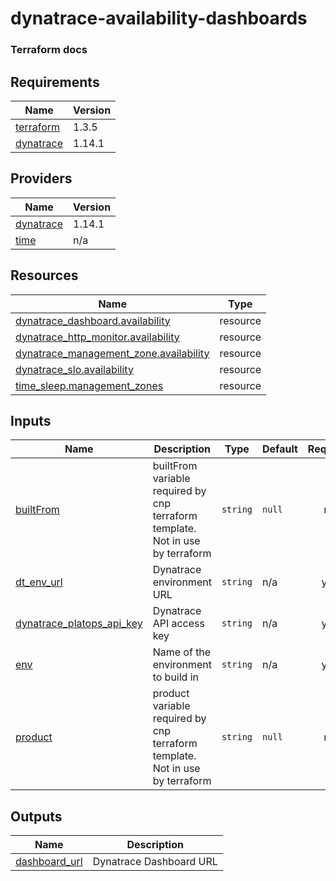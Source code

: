 # dynatrace-availability-dashboards

### Terraform docs
<!-- BEGIN_TF_DOCS -->
## Requirements

| Name | Version |
|------|---------|
| <a name="requirement_terraform"></a> [terraform](#requirement\_terraform) | 1.3.5 |
| <a name="requirement_dynatrace"></a> [dynatrace](#requirement\_dynatrace) | 1.14.1 |

## Providers

| Name | Version |
|------|---------|
| <a name="provider_dynatrace"></a> [dynatrace](#provider\_dynatrace) | 1.14.1 |
| <a name="provider_time"></a> [time](#provider\_time) | n/a |

## Resources

| Name | Type |
|------|------|
| [dynatrace_dashboard.availability](https://registry.terraform.io/providers/dynatrace-oss/dynatrace/1.14.1/docs/resources/dashboard) | resource |
| [dynatrace_http_monitor.availability](https://registry.terraform.io/providers/dynatrace-oss/dynatrace/1.14.1/docs/resources/http_monitor) | resource |
| [dynatrace_management_zone.availability](https://registry.terraform.io/providers/dynatrace-oss/dynatrace/1.14.1/docs/resources/management_zone) | resource |
| [dynatrace_slo.availability](https://registry.terraform.io/providers/dynatrace-oss/dynatrace/1.14.1/docs/resources/slo) | resource |
| [time_sleep.management_zones](https://registry.terraform.io/providers/hashicorp/time/latest/docs/resources/sleep) | resource |

## Inputs

| Name | Description | Type | Default | Required |
|------|-------------|------|---------|:--------:|
| <a name="input_builtFrom"></a> [builtFrom](#input\_builtFrom) | builtFrom variable required by cnp terraform template. Not in use by terraform | `string` | `null` | no |
| <a name="input_dt_env_url"></a> [dt\_env\_url](#input\_dt\_env\_url) | Dynatrace environment URL | `string` | n/a | yes |
| <a name="input_dynatrace_platops_api_key"></a> [dynatrace\_platops\_api\_key](#input\_dynatrace\_platops\_api\_key) | Dynatrace API access key | `string` | n/a | yes |
| <a name="input_env"></a> [env](#input\_env) | Name of the environment to build in | `string` | n/a | yes |
| <a name="input_product"></a> [product](#input\_product) | product variable required by cnp terraform template. Not in use by terraform | `string` | `null` | no |

## Outputs

| Name | Description |
|------|-------------|
| <a name="output_dashboard_url"></a> [dashboard\_url](#output\_dashboard\_url) | Dynatrace Dashboard URL |
<!-- END_TF_DOCS -->
